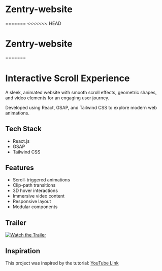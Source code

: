 
# Zentry-website
=======
<<<<<<< HEAD
# Zentry-website
=======
# Interactive Scroll Experience

A sleek, animated website with smooth scroll effects, geometric shapes, and video elements for an engaging user journey.

Developed using React, GSAP, and Tailwind CSS to explore modern web animations.

## Tech Stack

- React.js
- GSAP
- Tailwind CSS

## Features

- Scroll-triggered animations
- Clip-path transitions
- 3D hover interactions
- Immersive video content
- Responsive layout
- Modular components


## Trailer

[![Watch the Trailer](https://drive.google.com/uc?id=1Q7fkbHwLU7i48PZ_QxLcWicCy97wbAtA&export=download)](https://www.youtube.com/watch?v=zA9r5zTllx4)

## Inspiration

This project was inspired by the tutorial: [YouTube Link](https://www.youtube.com/watch?v=zA9r5zTllx4)

